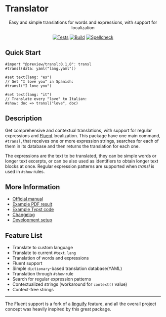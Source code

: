 # Translator

<center>

  Easy and simple translations for words and expressions, with support for localization  

  [![Tests](https://github.com/mayconfmelo/transl/actions/workflows/tests.yml/badge.svg)](https://github.com/mayconfmelo/transl/actions/workflows/tests.yml)
  [![Build](https://github.com/mayconfmelo/transl/actions/workflows/build.yml/badge.svg)](https://github.com/mayconfmelo/transl/actions/workflows/build.yml)
  [![Spellcheck](https://github.com/mayconfmelo/transl/actions/workflows/spellcheck.yml/badge.svg)](https://github.com/mayconfmelo/transl/actions/workflows/spellcheck.yml)

</center>


## Quick Start

```typ
#import "@preview/transl:0.1.0": transl
#transl(data: yaml("lang.yaml"))

#set text(lang: "es")
// Get "I love you" in Spanish:
#transl("I love you")

#set text(lang: "it")
// Translate every "love" to Italian:
#show: doc => transl("love", doc)
```


## Description

Get comprehensive and contextual translations, with support for regular
expressions and [Fluent](https://projectfluent.org/) localization. This package
have one main command, `#transl`, that receives one or more expression strings,
searches for each of them in its database and then returns the translation for
each one.

The expressions are the text to be translated, they can be simple words or longer
text excerpts, or can be also used as identifiers to obtain longer text blocks at
once. Regular expression patterns are supported when _transl_ is used in `#show`
rules.


## More Information

- [Official manual](https://raw.githubusercontent.com/mayconfmelo/transl/refs/tags/0.1.0/docs/manual.pdf)
- [Example PDF result](https://raw.githubusercontent.com/mayconfmelo/transl/refs/tags/0.1.0/docs/example.pdf)
- [Example Typst code](https://github.com/mayconfmelo/transl/blob/0.1.0/docs/example/main.typ)
- [Changelog](https://github.com/mayconfmelo/transl/blob/main/docs/changelog.md)
- [Development setup](https://github.com/mayconfmelo/transl/blob/main/docs/setup.md)


## Feature List

- Translate to custom language
- Translate to current `#text.lang`
- Translation of words and expressions
- Fluent support
- Simple `dictionary`-based translation database(YAML)
- Translation through `#show` rule
- Search for regular expression patterns
- Contextualized strings (workaround for `context()` value)
- Context-free strings


---------------

The Fluent support is a fork of a [linguify](https://github.com/typst-community/linguify/)
feature, and all the overall project concept was heavily inspired by this great
package.